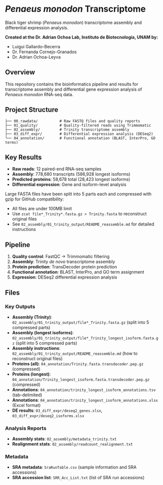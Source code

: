 # *Penaeus monodon* Transcriptome

Black tiger shrimp (*Penaeus monodon*) transcriptome assembly and differential expression analysis.

**Created at the Dr. Adrian Ochoa Lab, Instituto de Biotecnología, UNAM by:**
- Luigui Gallardo-Becerra
- Dr. Fernanda Cornejo-Granados  
- Dr. Adrian Ochoa-Leyva

## Overview

This repository contains the bioinformatics pipeline and results for transcriptome assembly and differential gene expression analysis of *Penaeus monodon* RNA-seq data.

## Project Structure

```
├── 00_rawdata/          # Raw FASTQ files and quality reports
├── 01_quality/          # Quality-filtered reads using Trimmomatic
├── 02_assembly/         # Trinity transcriptome assembly
├── 03_diff_expr/        # Differential expression analysis (DESeq2)
└── 04_annotation/       # Functional annotation (BLAST, InterPro, GO terms)
```

## Key Results

- **Raw reads**: 12 paired-end RNA-seq samples
- **Assembly**: 778,680 transcripts (586,928 longest isoforms)
- **Predicted proteins**: 58,678 total (28,423 longest isoforms)
- **Differential expression**: Gene and isoform-level analysis

Large FASTA files have been split into 5 parts each and compressed with gzip for GitHub compatibility:
- All files are under 100MB limit
- Use `zcat file*_Trinity*.fasta.gz > Trinity.fasta` to reconstruct original files
- See `02_assembly/01_trinity_output/README_reassemble.md` for detailed instructions

## Pipeline

1. **Quality control**: FastQC → Trimmomatic filtering
2. **Assembly**: Trinity *de novo* transcriptome assembly
3. **Protein prediction**: TransDecoder protein prediction
4. **Functional annotation**: BLAST, InterPro, and GO term assignment
5. **Expression**: DESeq2 differential expression analysis

## Files

### Key Outputs
- **Assembly (Trinity)**: `02_assembly/01_trinity_output/file*_Trinity.fasta.gz` (split into 5 compressed parts)
- **Assembly (longest isoforms)**: `02_assembly/01_trinity_output/file*_Trinity_longest_isoform.fasta.gz` (split into 5 compressed parts)
- **Assembly instructions**: `02_assembly/01_trinity_output/README_reassemble.md` (how to reconstruct original files)
- **Proteins (all)**: `04_annotation/Trinity.fasta.transdecoder.pep.gz` (compressed)
- **Proteins (longest)**: `04_annotation/Trinity_longest_isoform.fasta.transdecoder.pep.gz` (compressed)
- **Annotations**: `04_annotation/trinity_longest_isoform_annotations.tsv` (tab-delimited)
- **Annotations**: `04_annotation/trinity_longest_isoform_annotations.xlsx` (Excel format)
- **DE results**: `03_diff_expr/deseq2_genes.xlsx`, `03_diff_expr/deseq2_isoforms.xlsx`

### Analysis Reports
- **Assembly stats**: `02_assembly/metadata_trinity.txt`
- **Realignment stats**: `02_assembly/readcount_realignment.txt`

### Metadata
- **SRA metadata**: `SraRunTable.csv` (sample information and SRA accessions)
- **SRA accession list**: `SRR_Acc_List.txt` (list of SRA run accessions)
